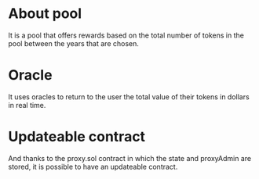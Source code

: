 # About pool

  It is a pool that offers rewards based on the total number of tokens in the pool between the years that are chosen.

# Oracle

  It uses oracles to return to the user the total value of their tokens in dollars in real time.

# Updateable contract

  And thanks to the proxy.sol contract in which the state and proxyAdmin are stored, it is possible to have an updateable contract.
